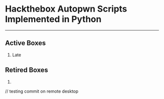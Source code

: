 # Hackthebox Autopwn Scripts Implemented in Python
---
## Active Boxes
  1. Late


## Retired Boxes
  1. 


// testing commit on remote desktop

